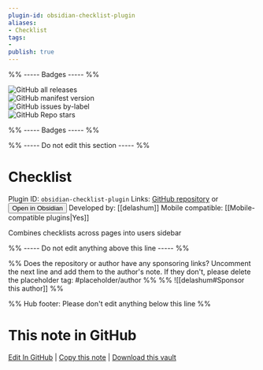 ```yaml
---
plugin-id: obsidian-checklist-plugin
aliases:
- Checklist
tags: 
- 
publish: true
---
```


%% ----- Badges ----- %%

![GitHub all releases](https://img.shields.io/github/downloads/delashum/obsidian-checklist-plugin/total?color=573E7A&logo=github&style=for-the-badge)   
![GitHub manifest version](https://img.shields.io/github/manifest-json/v/delashum/obsidian-checklist-plugin?color=573E7A&logo=github&style=for-the-badge)   
![GitHub issues by-label](https://img.shields.io/github/issues/delashum/obsidian-checklist-plugin/help%20wanted?color=573E7A&logo=github&style=for-the-badge)   
![GitHub Repo stars](https://img.shields.io/github/stars/delashum/obsidian-checklist-plugin?color=573E7A&logo=github&style=for-the-badge)

%% ----- Badges ----- %%

%% ----- Do not edit this section ----- %%

# Checklist

Plugin ID: `obsidian-checklist-plugin`
Links: [GitHub repository](https://github.com/delashum/obsidian-checklist-plugin) or [<button id=HH>Open in Obsidian</button>](obsidian://show-plugin?id=obsidian-checklist-plugin)
Developed by: [[delashum]]
Mobile compatible: [[Mobile-compatible plugins|Yes]]

Combines checklists across pages into users sidebar

%% ----- Do not edit anything above this line ----- %% 

%% Does the repository or author have any sponsoring links? Uncomment the next line and add them to the author's note. If they don't, please delete the placeholder tag: #placeholder/author %%
%% ![[delashum#Sponsor this author]] %%

%% Hub footer: Please don't edit anything below this line %%

# This note in GitHub

<span class="git-footer">[Edit In GitHub](https://github.dev/obsidian-community/obsidian-hub/blob/main/02%20-%20Community%20Expansions/02.05%20All%20Community%20Expansions/Plugins/obsidian-checklist-plugin.md "git-hub-edit-note") | [Copy this note](https://raw.githubusercontent.com/obsidian-community/obsidian-hub/main/02%20-%20Community%20Expansions/02.05%20All%20Community%20Expansions/Plugins/obsidian-checklist-plugin.md "git-hub-copy-note") | [Download this vault](https://github.com/obsidian-community/obsidian-hub/archive/refs/heads/main.zip "git-hub-download-vault") </span>
